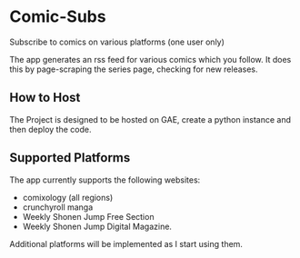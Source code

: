 # Comic-Subs
Subscribe to comics on various platforms (one user only)

The app generates an rss feed for various comics which you follow. It does this by page-scraping the series page, checking for new releases.

## How to Host

The Project is designed to be hosted on GAE, create a python instance and then deploy the code.

## Supported Platforms

The app currently supports the following websites:

 * comixology (all regions)
 * crunchyroll manga
 * Weekly Shonen Jump Free Section
 * Weekly Shonen Jump Digital Magazine.

Additional platforms will be implemented as I start using them.